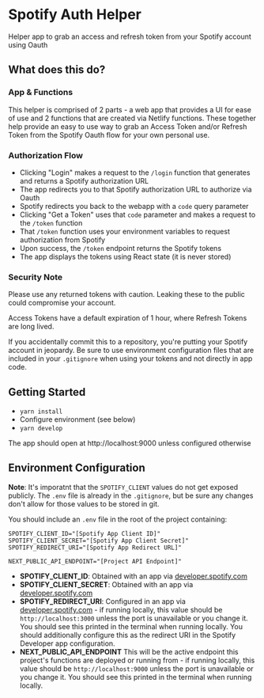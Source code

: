 # Spotify Auth Helper
Helper app to grab an access and refresh token from your Spotify account using Oauth 

## What does this do?

### App & Functions
This helper is comprised of 2 parts - a web app that provides a UI for ease of use and 2 functions that are created via Netlify functions. These together help provide an easy to use way to grab an Access Token and/or Refresh Token from the Spotify Oauth flow for your own personal use.

### Authorization Flow
* Clicking "Login" makes a request to the `/login` function that generates and returns a Spotify authorization URL
* The app redirects you to that Spotify authorization URL to authorize via Oauth
* Spotify redirects you back to the webapp with a `code` query parameter
* Clicking "Get a Token" uses that `code` parameter and makes a request to the `/token` function
* That `/token` function uses your environment variables to request authorization from Spotify
* Upon success, the `/token` endpoint returns the Spotify tokens
* The app displays the tokens using React state (it is never stored)

### Security Note
Please use any returned tokens with caution. Leaking these to the public could compromise your account.

Access Tokens have a default expiration of 1 hour, where Refresh Tokens are long lived.

If you accidentally commit this to a repository, you're putting your Spotify account in jeopardy. Be sure to use environment configuration files that are included in your `.gitignore` when using your tokens and not directly in app code.

## Getting Started
* `yarn install`
* Configure environment (see below)
* `yarn develop`

The app should open at http://localhost:9000 unless configured otherwise

## Environment Configuration
**Note**: It's imporatnt that the `SPOTIFY_CLIENT` values do not get exposed publicly. The `.env` file is already in the `.gitignore`, but be sure any changes don't allow for those values to be stored in git.

You should include an `.env` file in the root of the project containing:
```
SPOTIFY_CLIENT_ID="[Spotify App Client ID]"
SPOTIFY_CLIENT_SECRET="[Spotify App Client Secret]"
SPOTIFY_REDIRECT_URI="[Spotify App Redirect URL]"

NEXT_PUBLIC_API_ENDPOINT="[Project API Endpoint]"
```

* **SPOTIFY_CLIENT_ID**: Obtained with an app via [developer.spotify.com](https://developer.spotify.com/)
* **SPOTIFY_CLIENT_SECRET**: Obtained with an app via [developer.spotify.com](https://developer.spotify.com/)
* **SPOTIFY_REDIRECT_URI**: Configured in an app via  [developer.spotify.com](https://developer.spotify.com/) - if running locally, this value should be `http://localhost:3000` unless the port is unavailable or you change it. You should see this printed in the terminal when running locally. You should additionally configure this as the redirect URI in the Spotify Developer app configuration.
* **NEXT_PUBLIC_API_ENDPOINT** This will be the active endpoint this project's functions are deployed or running from - if running locally, this value should be `http://localhost:9000` unless the port is unavailable or you change it. You should see this printed in the terminal when running locally.

